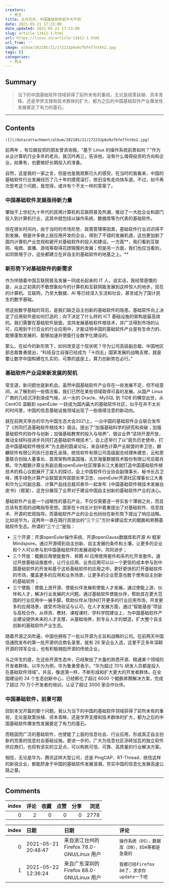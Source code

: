 ```yaml
---
creators:
  - 老王
title: 五月花开，中国基础软件如今大不同
date: 2021-05-21 17:23:00
date_updated: 2021-05-21 17:23:00
slug: article-13412-1.html
url: https://linux.cn/article-13412-1.html
url_from: ''
image: album/202105/21/172232p6o9zfbfeffnt6n2.jpg
tags: []
categories:
  - 观点
---
```


## Summary

> 当下的中国基础软件领域获得了前所未有的重视，无论是政策扶植、资本青睐，还是学界支撑和技术群体的扩大，都为之后的中国基础软件产业爆发性发展奠定了有力的基石。

***

<!-- more -->

## Contents

`![](/data/attachment/album/202105/21/172232p6o9zfbfeffnt6n2.jpg)`

前两年 ，有位做投资的朋友曾咨询我，“基于 Linux 的操作系统前景如何？”作为从业计算机行业多年的老兵，我沉吟再三，告诉他，没有什么值得投资的方向和企业，如果有，也要做好长期投入的准备。

自然，这是我的一家之言，但是也是我观察已久的感受。在当时的我看来，中国的基础软件行业发展经历了几十年的摸爬滚打，依旧没有走向快车道。不过，如今再次思考这个问题，我觉得，或许有个不太一样的答案了。

### 中国基础软件发展亟待新力量

肇始于上世纪九十年代的民用计算机和互联网普及热潮，推动了一大批企业和部门投入到计算机行业，这其中就包括以操作系统、数据库等为代表的基础软件。

但在很长时间内，由于当时的市场形势、政策管理等因素，基础软件行业迟迟得不到发展。倒是许多做上层应用开发的企业，得到了不错的发展机遇，这也更加剧了国内计算机产业忽视和避开对基础软件的投入和建设。一方面**，我们看到互联网、电商、直播、游戏等取得花团锦簇的发展；但是另一方面，我们也应当看到，如同筑塔于沙，这些都建立在非自主的基础软件的地基之上。**

### 新形势下对基础软件的新需求

作为伴随着中国互联网普及发展一同成长起来的 IT 人，说实话，我经常感慨的是，从业之初真的不敢想象如今的计算机和互联网能发展到这样惊人的地步。现在的计算机、互联网，乃至大数据、AI 等已经深入生活和社会，甚至成为了国计民生的数字基础。

但这些数字基础的背后，是我们缺乏自主创新的基础软件的隐患。基础软件向上决定了应用软件是如何打造的；向下决定了什么样的 ICT 基础设施的架构是最高效的。我们需要在基础软件层面，坚持发展基础软件根技术，并广泛得到市场的认可，应用到千行百业的行业应用中，才能证明中国的基础软件产业是有生命力的、能够蓬勃发展的、能够加速并使能行业数字化建设的。

那么，在如今的新形势下，如何改变这个现状呢？华为公司高级副总裁、中国地区部总裁鲁勇提出，“科技自立自强已经成为「十四五」国家发展的战略支撑，就是要让数字中国构建在扎实的、可靠的底座上，算力创新势在必行。”

### 基础软件产业迎来新发展的契机

常言道，新问题也是新机会。虽然中国基础软件产业存在一些发展不足，但不经意间，从了解到的一些情况看，我们已然在某些领域取得可喜的发展。从国产 Linux 厂商的几经沉浮到渐成气候，从一水的 Oracle、MySQL 到 TiDB 的横空出世，从 CentOS 滥觞到 openEuler 一跃成为国内最大的基础软件社区，似乎在并不太长的时间里，中国的信息基础设施领域出现了一些值得注意的新动向。

就在前两天举办的华为中国生态大会2021上，一众中国的基础软件企业联合发布了《共同打造基础软件根技术》倡议。提出了“加强基础科学的研究和突破；加强基础软件的协作与创新；加强基础教育的投入与培养”，倡议业界“坚持开源开放，推动全球科技进步共同打造基础软件根技术”。会上还举行了以“肩负历史使命，打造中国基础软件根技术”为主题的圆桌论坛，来自绿色计算产业联盟的李卫忠，麒麟软件有限公司执行总裁孔金珠，统信软件有限公司高级副总经理朱建忠，云和恩墨联合创始人董事长、首席架构师盖国强，北京海量数据技术股份有限公司总裁肖枫，华为鲲鹏计算业务副总裁openEuler社区理事长江大勇就打造中国基础软件根技术的核心议题展开了深入的探讨。会上中国软件行业协会副理事长、秘书长吕卫峰，携手绿色计算产业联盟宣传部部长李卫忠、openEuler开源社区理事长江大勇和华为公司副总裁、计算产品线总裁邓泰华一起发布《中国基础软件根技术发展白皮书》（框架），这充分展现了业界对于建设中国自主创新的基础软件产业的决心。

基础软件产业是一个战略性的基石产业，不仅仅需要逐一夯实各个薄弱之处，而且应该有宏观的战略指导思想。国家在十四五计划中着重提出了对基础软件、信息技术、开源的宏观指导。而基础软件产业的企业也纷纷在新形势下提出了响应战略。比如说华为，这两年一直在践行其提出的“三个三”方针来建设宏大的鲲鹏和昇腾基础软件生态。所谓的“三个三”是指：

* 三个开源：开源openEuler操作系统、开源openGauss数据库和开源 AI 框架Mindspore。通过开源得到自主创新、自主发展的条件和土壤，让更多的企业和个人可以参与到中国基础软件的发展进程中，共同进步；
* 三个开放：鲲鹏应用使能套件、昇腾 AI 应用使用套件和系列化开发套件。通过开放基础设施套件，让行业应用、业务应用可以以一个更低的成本参与到中国基础软件的开发和基于这些基础软件的应用之中，更好更快的打开基础软件的市场，覆盖更多的应用和业务场景，让更多的企业愿意也敢于使用自主创新的基础软件；
* 三个使能：使能上游开源、使能伙伴发展和使能人才发展。通过使能上游、伙伴和人才，解决行业发展的大问题。通过基础软件使能伙伴，帮助其在更大范围的行业应用中一展手脚，帮助伙伴从1到N打开更多的行业应用市场，开发更多的应用场景，接受市场验证与认可。在人才发展方面，通过“智能基座”项目与高校合作，从师资、教材、课程课时、学科学院建设上，为中国基础软件产业建设提供未来的人才支撑，从基础培养，到专业人才的塑造，扩大整个自主创新的基础软件产业生态。

随着开源之风吹遍，中国也拥有了一批以开源为主旨和战略的公司。在前两天中国信通院发布的第一批开源供应商名录里，就有 26 家企业入选，这里不乏多年深耕开源的领军企业，也有积极拥抱开源的传统企业。

与之伴生的是，在这些开源生态中，已经聚拢了大量的熟悉开源、精通某个领域的开发者群体。以华为为例，华为鲁勇曾表示，“华为超过 70% 研发人员都是投入在基础软件领域”。并且，像涟漪一样，不断形成和扩大更大的开发者群体。在全国建设的 24 个生态创新中心，已经孵化了超过 6000 个鲲鹏昇腾解决方案，完成了超过 70 万个开发者的培训，认证了超过 3000 家合作伙伴。

### 中国基础软件，前景可期

回到本文开篇的那个问题。我认为当下的中国的基础软件领域获得了前所未有的重视，无论是政策扶植、资本青睐，还是学界支撑和技术群体的扩大，都为之后的中国基础软件爆发性发展奠定了有力的基石。

而稳固而广泛的基础软件，也使能了上层的信息社会、行业应用，形成真正自主创新的完善的信息社会基础设施。更进一步的，广大为信息社区添砖加瓦的独立软件供应商们，也将有坚实的立足点，可以构筑可信、可靠、高质量的行业解决方案。

相信，无论是华为、腾讯这样大型公司，还是 PingCAP、RT-Thread、统信这样的新锐企业，都能跻身于中国的基础软件发展浪潮，夯实中国的信息化发展高速公路之基。

***

## Comments


|   index |   评论 |   收藏 |   点赞 |   分享 |   浏览 |
|--------:|-------:|-------:|-------:|-------:|-------:|
|       0 |      2 |      0 |      0 |      0 |   2778 |

|   index | 日期                | 日期                                       | 评论                                            |
|--------:|:--------------------|:-------------------------------------------|:------------------------------------------------|
|       0 | 2021-05-21 20:48:47 | 来自浙江台州的 Firefox 78.0-GNU/Linux 用户 | `操作系统（OS），数据库（DB），EDA等都是急需的` |
|       1 | 2021-05-22 12:36:24 | 来自广东深圳的 Firefox 88.0-GNU/Linux 用户 | `我都已经Firefox 88了，求求你update一下吧`      |
